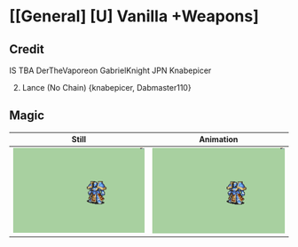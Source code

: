 # [\[General\] \[U\] Vanilla +Weapons]

## Credit

IS
TBA
DerTheVaporeon
GabrielKnight
JPN
Knabepicer

2. Lance (No Chain) {knabepicer, Dabmaster110}
	
## Magic

| Still | Animation |
| :---: | :-------: |
| ![Magic still](./Magic_000.png) | ![Magic animation](./Magic.gif) |
